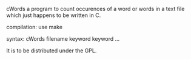 cWords a program to count occurences of a word or words in a text file
which just happens to be written in C. 

compilation:
use make

syntax:
cWords filename keyword keyword ...

It is to be distributed under the GPL.
